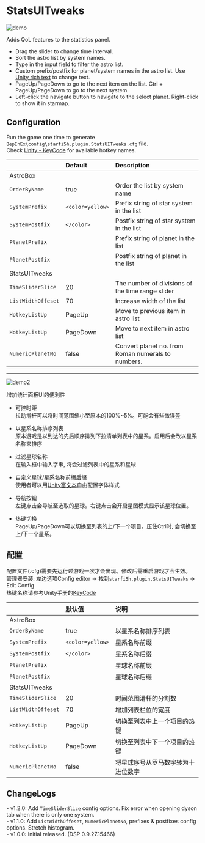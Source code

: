 # StatsUITweaks

![demo](https://raw.githubusercontent.com/starfi5h/DSP_Mod_Support/dev/StatsUITweaks/img/demo1.jpg)  

Adds QoL features to the statistics panel.  
- Drag the slider to change time interval.  
- Sort the astro list by system names.  
- Type in the input field to filter the astro list.  
- Custom prefix/postfix for planet/system names in the astro list. Use [Unity rich text](https://docs.unity3d.com/2018.4/Documentation/Manual/StyledText.html) to change text.  
- PageUp/PageDown to go to the next item on the list. Ctrl + PageUp/PageDown to go to the next system.  
- Left-click the navigate button to navigate to the select planet. Right-click to show it in starmap.  


## Configuration
Run the game one time to generate `BepInEx\config\starfi5h.plugin.StatsUITweaks.cfg` file.  
Check [Unity - KeyCode](https://docs.unity3d.com/2018.4/Documentation/ScriptReference/KeyCode.html) for available hotkey names.  

| | Default | Description |
| :----- | :------ | :---------- |
| AstroBox | | |
| `OrderByName`     | true           | Order the list by system name |
| `SystemPrefix`    | `<color=yellow>` | Prefix string of star system in the list |
| `SystemPostfix`   | `</color>`       | Postfix string of star system in the list |
| `PlanetPrefix`    | `ㅤ`             | Prefix string of planet in the list |
| `PlanetPostfix`   |                | Postfix string of planet in the list |
| StatsUITweaks | | |
| `TimeSliderSlice`| 20      | The number of divisions of the time range slider |
| `ListWidthOffeset`| 70     | Increase width of the list |
| `HotkeyListUp`  | PageUp   | Move to previous item in astro list |
| `HotkeyListUp`  | PageDown | Move to next item in astro list |
| `NumericPlanetNo` | false  | Convert planet no. from Roman numerals to numbers. |

----

![demo2](https://raw.githubusercontent.com/starfi5h/DSP_Mod_Support/dev/StatsUITweaks/img/demo2.jpg)  

增加统计面板UI的便利性

- 可控时距  
拉动滑杆可以将时间范围缩小至原本的100%~5%。可能会有些微误差

- 以星系名称排序列表  
原本游戏是以到达的先后顺序排列下拉清单列表中的星系。启用后会改以星系名称来排序

- 过滤星球名称  
在输入框中输入字串, 将会过滤列表中的星系和星球

- 自定义星球/星系名称前缀后缀  
使用者可以用[Unity富文本](https://docs.unity3d.com/2018.4/Documentation/Manual/StyledText.html)自由配置字体样式

- 导航按钮  
左键点击会导航至选取的星球。右键点击会开启星图模式显示该星球位置。

- 热键切换  
PageUp/PageDown可以切换至列表的上/下一个项目。压住Ctrl时, 会切换至上/下一个星系。

## 配置   
配置文件(.cfg)需要先运行过游戏一次才会出现。修改后需重启游戏才会生效。    
管理器安装: 左边选项Config editor -> 找到`starfi5h.plugin.StatsUITweaks` -> Edit Config  
热键名称请参考Unity手册的[KeyCode](https://docs.unity3d.com/2018.4/Documentation/ScriptReference/KeyCode.html)  
 
| | 默认值 | 说明 | 
| :----- | :------ | :---------- |
| AstroBox | | |
| `OrderByName`     | true           | 以星系名称排序列表 |
| `SystemPrefix`    | `<color=yellow>` | 星系名称前缀 |
| `SystemPostfix`   | `</color>`       | 星系名称后缀 |
| `PlanetPrefix`    | `ㅤ`             | 星球名称前缀 |
| `PlanetPostfix`   |                | 星球名称后缀 |
| StatsUITweaks | | |
| `TimeSliderSlice` | 20       | 时间范围滑杆的分割数 |
| `ListWidthOffeset`| 70       | 增加列表栏位的宽度 |
| `HotkeyListUp`    | PageUp   | 切换至列表中上一个项目的热键 |
| `HotkeyListUp`    | PageDown | 切换至列表中下一个项目的热键 |
| `NumericPlanetNo` | false    | 将星球序号从罗马数字转为十进位数字 |


## ChangeLogs

\- v1.2.0: Add `TimeSliderSlice` config options. Fix error when opening dyson tab when there is only one system.  
\- v1.1.0: Add `ListWidthOffeset`, `NumericPlanetNo`, prefixes & postfixes config options. Stretch histogram.  
\- v1.0.0: Initial released. (DSP 0.9.27.15466)  
